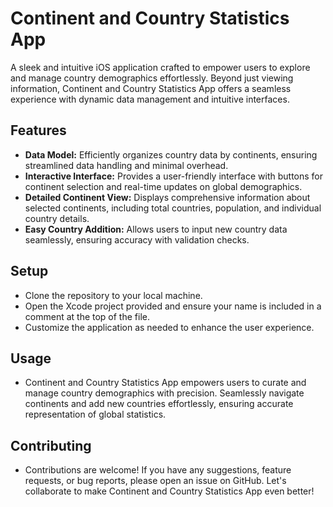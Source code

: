 # Continent and Country Statistics App

A sleek and intuitive iOS application crafted to empower users to explore and manage country demographics effortlessly. Beyond just viewing information, Continent and Country Statistics App
 offers a seamless experience with dynamic data management and intuitive interfaces.

## Features
- **Data Model:** Efficiently organizes country data by continents, ensuring streamlined data handling and minimal overhead.
- **Interactive Interface:** Provides a user-friendly interface with buttons for continent selection and real-time updates on global demographics.
- **Detailed Continent View:** Displays comprehensive information about selected continents, including total countries, population, and individual country details.
- **Easy Country Addition:** Allows users to input new country data seamlessly, ensuring accuracy with validation checks.

## Setup
- Clone the repository to your local machine.
- Open the Xcode project provided and ensure your name is included in a comment at the top of the file.
- Customize the application as needed to enhance the user experience.

## Usage
- Continent and Country Statistics App empowers users to curate and manage country demographics with precision. Seamlessly navigate continents and add new countries effortlessly, ensuring accurate representation of global statistics.

## Contributing
- Contributions are welcome! If you have any suggestions, feature requests, or bug reports, please open an issue on GitHub. Let's collaborate to make Continent and Country Statistics App even better!
